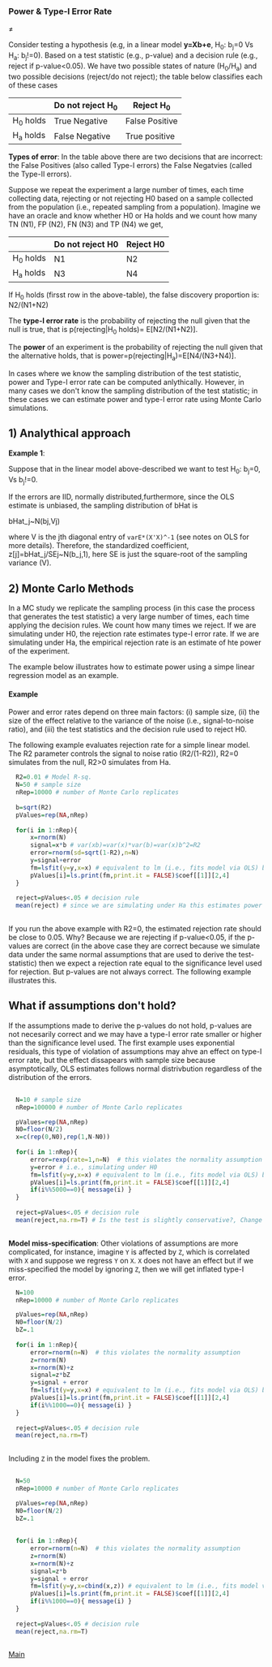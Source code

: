 ### Power & Type-I Error Rate

$\neq$

Consider testing a hypothesis (e.g, in a linear model **y=Xb+e**, H<sub>0</sub>: b<sub>j</sub>=0 Vs H<sub>a</sub>: b<sub>j</sub>!=0). Based on a test statistic (e.g., p-value) and a decision rule (e.g., reject if p-value<0.05). We have two possible states of nature (H<sub>0</sub>/H<sub>a</sub>) and  two possible decisions (reject/do not reject); the table below classifies each of these cases


|           | Do not reject H<sub>0</sub>  | Reject H<sub>0</sub>          |
|-----------|-------------------|---------------------|
| H<sub>0</sub> holds  | True Negative  | False Positive |
| H<sub>a</sub> holds  | False Negative | True positive  |

**Types of error**: In the table above there are two decisions that are incorrect: the False Positives (also called Type-I errors) the False Negatvies (called the Type-II errors).

Suppose we repeat the experiment a large number of times, each time collecting data, rejecting or not rejecting H0 based on a sample collected from the population (i.e., repeated sampling from a population). Imagine we have an oracle and know whether H0 or Ha holds and we count how many TN (N1), FP (N2), FN (N3) and TP (N4) we get, 


|           | Do not reject H0  | Reject H0          |
|-----------|-------------------|---------------------|
|  H<sub>0</sub> holds  | N1 | N2 |
| H<sub>a</sub> holds  | N3 | N4  |


If H<sub>0</sub> holds (firsst row in the above-table), the false discovery proportion is: N2/(N1+N2)

The **type-I error rate** is the probability of rejecting the null given that the null is true, that is p(rejecting|H<sub>0</sub> holds)= E[N2/(N1+N2)].

The **power** of an experiment is the probability of rejecting the null given that the alternative holds, that is power=p(rejecting|H<sub>a</sub>)=E[N4/(N3+N4)].

In cases where we know the sampling distribution of the test statistic, power and Type-I error rate can be computed anlythically. However, in many cases we don't know the sampling distribution of the test statistic; in these cases we can estimate power and type-I error rate using Monte Carlo simulations.

## 1) Analythical approach


**Example 1**: 


Suppose that in the linear model above-described we want to test H<sub>0</sub>: b<sub>j</sub>=0, Vs b<sub>j</sub>!=0. 

If the errors are IID, normally distributed,furthermore, since the OLS estimate is unbiased, the sampling distribution of bHat is

bHat_j~N(bj,Vj) 

where V is the jth diagonal entry of `varE*(X'X)^-1` (see notes on OLS for more details). Therefore, the standardized coefficient, z[j]=bHat_j/SEj~N(b_j,1), here SE is just
the square-root of the sampling variance (V).







## 2) Monte Carlo Methods

In a MC study we replicate the sampling process (in this case the process that generates the test statistic) a very large number of times, each time applying  the decision rules. We count how many times we reject. If we are simulating under H0, the rejection rate estimates type-I error rate. If we are simulating under Ha, the empirical rejection rate is an estimate of hte power of the experiment. 

The example below illustrates how to estimate power using a simpe linear regression model as an example.

#### Example

Power and error rates depend on three main factors: (i) sample size, (ii) the size of the effect relative to the variance of the noise (i.e., signal-to-noise ratio), and (iii) the test statistics and the decision rule used to reject H0.


The following example evaluates rejection rate for a simple linear model. The R2 parameter controls the signal to noise ratio (R2/(1-R2)), R2=0 simulates from the null, R2>0 simulates from Ha.

```r
  R2=0.01 # Model R-sq.
  N=50 # sample size
  nRep=10000 # number of Monte Carlo replicates
   
  b=sqrt(R2)
  pValues=rep(NA,nRep)
  
  for(i in 1:nRep){
      x=rnorm(N)
      signal=x*b # var(xb)=var(x)*var(b)=var(x)b^2=R2
      error=rnorm(sd=sqrt(1-R2),n=N) 
      y=signal+error
      fm=lsfit(y=y,x=x) # equivalent to lm (i.e., fits model via OLS) but faster
      pValues[i]=ls.print(fm,print.it = FALSE)$coef[[1]][2,4]
  }
  
  reject=pValues<.05 # decision rule
  mean(reject) # since we are simulating under Ha this estimates power
  
```

If you run the above example with R2=0, the estimated rejection rate should be close to 0.05. Why? Because we are rejecting if p-value<0.05, if the p-values are correct (in the above case they are correct because we simulate data under the same normal assumptions that are used to derive the test-statistic) then we expect a rejection rate equal to the significance level used for rejection. But p-values are not always correct. The following example illustrates this.


## What if assumptions don't hold?

If the assumptions made to derive the p-values do not hold, p-values are not necesarily correct and we may have a type-I error rate smaller or higher than the significance level used. The first example uses exponential residuals, this type of violation of assumptions may ahve an effect on type-I error rate, but the effect dissapears with sample size because asymptotically, OLS estimates follows normal distrivbution regardless of the distribution of the errors.

```r
  
  N=10 # sample size
  nRep=100000 # number of Monte Carlo replicates

  pValues=rep(NA,nRep)
  N0=floor(N/2)
  x=c(rep(0,N0),rep(1,N-N0))
  
  for(i in 1:nRep){   
      error=rexp(rate=1,n=N)  # this violates the normality assumption
      y=error # i.e., simulating under H0
      fm=lsfit(y=y,x=x) # equivalent to lm (i.e., fits model via OLS) but faster
      pValues[i]=ls.print(fm,print.it = FALSE)$coef[[1]][2,4]
      if(i%%5000==0){ message(i) }
  }
  
  reject=pValues<.05 # decision rule
  mean(reject,na.rm=T) # Is the test is slightly conservative?, Change N=100
   
```  

**Model miss-specification**: Other violations of assumptions are more complicated, for instance, imagine `Y` is affected by `Z`, which is correlated with `X` and suppose we regress `Y` on `X`. `X` does not have an effect but if we miss-specified the model by ignoring `Z`, then we will get inflated type-I error.

```r 
  N=100
  nRep=10000 # number of Monte Carlo replicates

  pValues=rep(NA,nRep)
  N0=floor(N/2)
  bZ=.1
  
  for(i in 1:nRep){   
      error=rnorm(n=N)  # this violates the normality assumption
      z=rnorm(N)
      x=rnorm(N)+z
      signal=z*bZ
      y=signal + error 
      fm=lsfit(y=y,x=x) # equivalent to lm (i.e., fits model via OLS) but faster
      pValues[i]=ls.print(fm,print.it = FALSE)$coef[[1]][2,4]
      if(i%%1000==0){ message(i) }
  }
  
  reject=pValues<.05 # decision rule
  mean(reject,na.rm=T) 
  
```  


Including `Z` in the model fixes the problem.


```r
  
  N=50
  nRep=10000 # number of Monte Carlo replicates

  pValues=rep(NA,nRep)
  N0=floor(N/2)
  bZ=.1
  
  
  for(i in 1:nRep){   
      error=rnorm(n=N)  # this violates the normality assumption
      z=rnorm(N)
      x=rnorm(N)+z
      signal=z*b
      y=signal + error 
      fm=lsfit(y=y,x=cbind(x,z)) # equivalent to lm (i.e., fits model via OLS) but faster
      pValues[i]=ls.print(fm,print.it = FALSE)$coef[[1]][2,4]
      if(i%%1000==0){ message(i) }
  }
  
  reject=pValues<.05 # decision rule
  mean(reject,na.rm=T) 
  
```  
[Main]( https://github.com/gdlc/STAT_COMP/blob/master/README.md )
